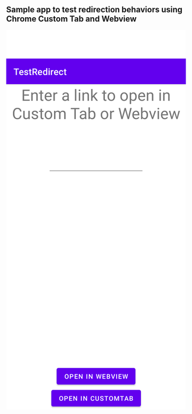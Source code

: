 ## Sample app to test redirection behaviors using Chrome Custom Tab and Webview

![Screenshot](Screenshot.png "Sceenshot")
